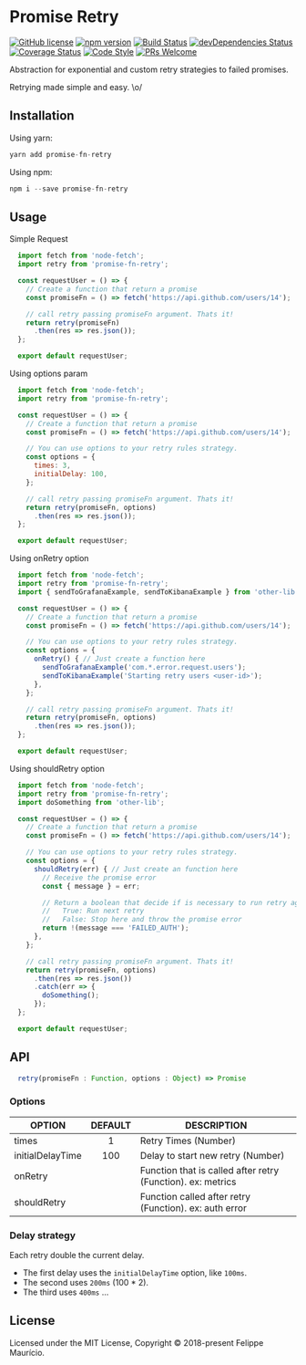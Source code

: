 # Promise Retry
[![GitHub license](https://img.shields.io/badge/license-MIT-blue.svg)](https://github.com/felippemauricio/promise-fn-retry/blob/master/LICENSE.md)
[![npm version](https://img.shields.io/npm/v/promise-fn-retry.svg?style=flat)](https://www.npmjs.com/package/promise-fn-retry)
[![Build Status](https://travis-ci.org/felippemauricio/promise-fn-retry.svg?branch=master)](https://travis-ci.org/felippemauricio/promise-fn-retry)
[![devDependencies Status](https://david-dm.org/felippemauricio/promise-fn-retry/dev-status.svg)](https://david-dm.org/felippemauricio/promise-fn-retry?type=dev)
[![Coverage Status](https://coveralls.io/repos/github/felippemauricio/promise-fn-retry/badge.svg?branch=master)](https://coveralls.io/github/felippemauricio/promise-fn-retry?branch=master)
[![Code Style](https://badgen.net/badge/code%20style/airbnb/fd5c63)](https://github.com/airbnb/javascript)
[![PRs Welcome](https://img.shields.io/badge/PRs-welcome-brightgreen.svg)](https://github.com/felippemauricio/promise-fn-retry/pulls)

Abstraction for exponential and custom retry strategies to failed promises.

Retrying made simple and easy. \o/

## Installation

Using yarn:
```js
yarn add promise-fn-retry
```

Using npm:

```js
npm i --save promise-fn-retry
```

## Usage

Simple Request

```js
  import fetch from 'node-fetch';
  import retry from 'promise-fn-retry';

  const requestUser = () => {
    // Create a function that return a promise
    const promiseFn = () => fetch('https://api.github.com/users/14');

    // call retry passing promiseFn argument. Thats it!
    return retry(promiseFn)
      .then(res => res.json());
  };

  export default requestUser;

```

Using options param

```js
  import fetch from 'node-fetch';
  import retry from 'promise-fn-retry';

  const requestUser = () => {
    // Create a function that return a promise
    const promiseFn = () => fetch('https://api.github.com/users/14');

    // You can use options to your retry rules strategy.
    const options = {
      times: 3,
      initialDelay: 100,
    };

    // call retry passing promiseFn argument. Thats it!
    return retry(promiseFn, options)
      .then(res => res.json());
  };

  export default requestUser;

```

Using onRetry option

```js
  import fetch from 'node-fetch';
  import retry from 'promise-fn-retry';
  import { sendToGrafanaExample, sendToKibanaExample } from 'other-lib';

  const requestUser = () => {
    // Create a function that return a promise
    const promiseFn = () => fetch('https://api.github.com/users/14');

    // You can use options to your retry rules strategy.
    const options = {
      onRetry() { // Just create a function here
        sendToGrafanaExample('com.*.error.request.users');
        sendToKibanaExample('Starting retry users <user-id>');
      },
    };

    // call retry passing promiseFn argument. Thats it!
    return retry(promiseFn, options)
      .then(res => res.json());
  };

  export default requestUser;

```

Using shouldRetry option

```js
  import fetch from 'node-fetch';
  import retry from 'promise-fn-retry';
  import doSomething from 'other-lib';

  const requestUser = () => {
    // Create a function that return a promise
    const promiseFn = () => fetch('https://api.github.com/users/14');

    // You can use options to your retry rules strategy.
    const options = {
      shouldRetry(err) { // Just create an function here
        // Receive the promise error
        const { message } = err;

        // Return a boolean that decide if is necessary to run retry again, for example.
        //   True: Run next retry
        //   False: Stop here and throw the promise error
        return !(message === 'FAILED_AUTH');
      },
    };

    // call retry passing promiseFn argument. Thats it!
    return retry(promiseFn, options)
      .then(res => res.json())
      .catch(err => {
        doSomething();
      });
  };

  export default requestUser;

```


## API

```js
  retry(promiseFn : Function, options : Object) => Promise
```

### Options

| OPTION                                     | DEFAULT                | DESCRIPTION                                                   |
|--------------------------------------------|:----------------------:|---------------------------------------------------------------|
| times                                      | 1                      | Retry Times (Number)                                          |
| initialDelayTime                           | 100                    | Delay to start new retry (Number)                             |
| onRetry                                    |                        | Function that is called after retry (Function). ex: metrics   |
| shouldRetry                                |                        | Function called after retry (Function). ex: auth error        |

### Delay strategy

Each retry double the current delay.

- The first delay uses the `initialDelayTime` option, like `100ms`.
- The second uses `200ms` (100 * 2).
- The third uses `400ms` ...


## License

Licensed under the MIT License, Copyright © 2018-present Felippe Maurício.
